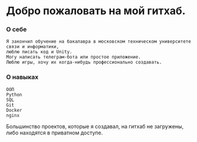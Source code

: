 # Добро пожаловать на мой гитхаб.

### О себе
```
Я закончил обучение на бакалавра в московском техническом университете связи и информатики,
люблю писать код и Unity.
Могу написать телеграм-бота или простое приложение.
Люблю игры, хочу их когда-нибудь профессионально создавать.
```
### О навыках
```
OOП
Python
SQL
Git
Docker
nginx
```
Большинство проектов, которые я создавал, на гитхаб не загружены, либо находятся в приватном доступе.
